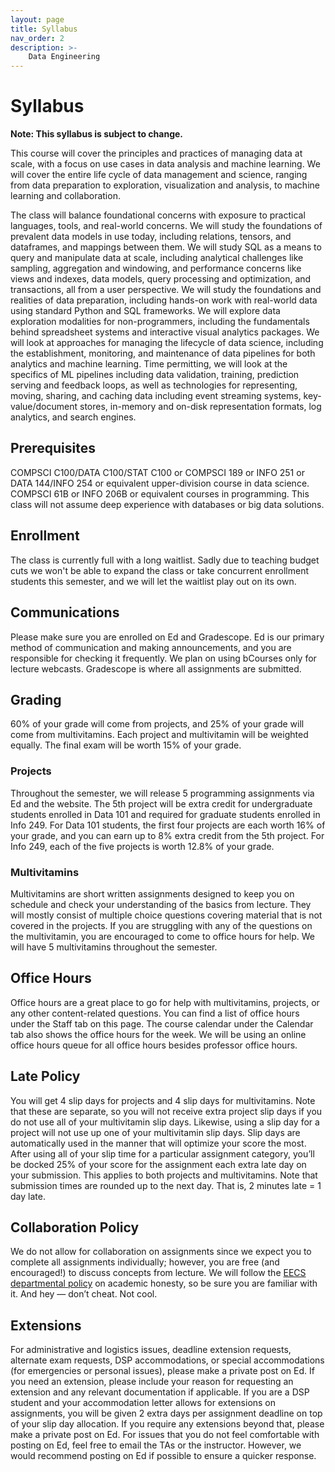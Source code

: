 ```yaml
---
layout: page
title: Syllabus
nav_order: 2
description: >-
    Data Engineering
---
```



# Syllabus

**Note: This syllabus is subject to change.**

This course will cover the principles and practices of managing data at scale, with a focus on use cases in data analysis and machine learning. We will cover the entire life cycle of data management and science, ranging from data preparation to exploration, visualization and analysis, to machine learning and collaboration.

The class will balance foundational concerns with exposure to practical languages, tools, and real-world concerns. We will study the foundations of prevalent data models in use today, including relations, tensors, and dataframes, and mappings between them. We will study SQL as a means to query and manipulate data at scale, including analytical challenges like sampling, aggregation and windowing, and performance concerns like views and indexes, data models, query processing and optimization, and transactions, all from a user perspective. We will study the foundations and realities of data preparation, including hands-on work with real-world data using standard Python and SQL frameworks. We will explore data exploration modalities for non-programmers, including the fundamentals behind spreadsheet systems and interactive visual analytics packages. We will look at approaches for managing the lifecycle of data science, including the establishment, monitoring, and maintenance of data pipelines for both analytics and machine learning. Time permitting, we will look at the specifics of ML pipelines including data validation, training, prediction serving and feedback loops, as well as technologies for representing, moving, sharing, and caching data including event streaming systems, key-value/document stores, in-memory and on-disk representation formats, log analytics, and search engines.

## Prerequisites
COMPSCI C100/DATA C100/STAT C100 or COMPSCI 189 or INFO 251 or DATA 144/INFO 254 or equivalent upper-division course in data science. COMPSCI 61B or INFO 206B or equivalent courses in programming. This class will not assume deep experience with databases or big data solutions.

## Enrollment
The class is currently full with a long waitlist. Sadly due to teaching budget cuts we won't be able to expand the class or take concurrent enrollment students this semester, and we will let the waitlist play out on its own.

## Communications
Please make sure you are enrolled on Ed and Gradescope. Ed is our primary method of communication and making announcements, and you are responsible for checking it frequently. We plan on using bCourses only for lecture webcasts. Gradescope is where all assignments are submitted.

## Grading
60% of your grade will come from projects, and 25% of your grade will come from multivitamins. Each project and multivitamin will be weighted equally. The final exam will be worth 15% of your grade.

### Projects
Throughout the semester, we will release 5 programming assignments via Ed and the website. The 5th project will be extra credit for undergraduate students enrolled in Data 101  and required for graduate students enrolled in Info 249. For Data 101 students, the first four projects are each worth 16% of your grade, and you can earn up to 8% extra credit from the 5th project. For Info 249, each of the five projects is worth 12.8% of your grade.

### Multivitamins
Multivitamins are short written assignments designed to keep you on schedule and check your understanding of the basics from lecture. They will mostly consist of multiple choice questions covering material that is not covered in the projects. If you are struggling with any of the questions on the multivitamin, you are encouraged to come to office hours for help. We will have 5 multivitamins throughout the semester.

## Office Hours
Office hours are a great place to go for help with multivitamins, projects, or any other content-related questions. You can find a list of office hours under the Staff tab on this page. The course calendar under the Calendar tab also shows the office hours for the week. We will be using an online office hours queue for all office hours besides professor office hours.

## Late Policy
You will get 4 slip days for projects and 4 slip days for multivitamins. Note that these are separate, so you will not receive extra project slip days if you do not use all of your multivitamin slip days. Likewise, using a slip day for a project will not use up one of your multivitamin slip days. Slip days are automatically used in the manner that will optimize your score the most. After using all of your slip time for a particular assignment category, you’ll be docked 25% of your score for the assignment each extra late day on your submission. This applies to both projects and multivitamins. Note that submission times are rounded up to the next day. That is, 2 minutes late = 1 day late.

## Collaboration Policy
We do not allow for collaboration on assignments since we expect you to complete all assignments individually; however, you are free (and encouraged!) to discuss concepts from lecture. We will follow the [EECS departmental policy](https://eecs.berkeley.edu/resources/students/academic-dishonesty) on academic honesty, so be sure you are familiar with it. And hey — don’t cheat. Not cool.

## Extensions
For administrative and logistics issues, deadline extension requests, alternate exam requests, DSP accommodations, or special accommodations (for emergencies or personal issues), please make a private post on Ed. If you need an extension, please include your reason for requesting an extension and any relevant documentation if applicable. If you are a DSP student and your accommodation letter allows for extensions on assignments, you will be given 2 extra days per assignment deadline on top of your slip day allocation. If you require any extensions beyond that, please make a private post on Ed. For issues that you do not feel comfortable with posting on Ed, feel free to email the TAs or the instructor. However, we would recommend posting on Ed if possible to ensure a quicker response.
